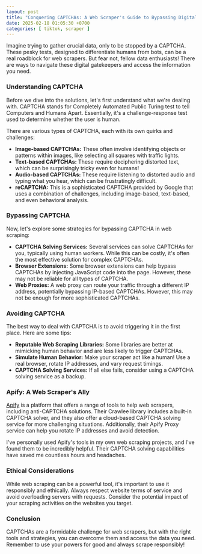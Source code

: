 ```yaml
---
layout: post
title: "Conquering CAPTCHAs: A Web Scraper's Guide to Bypassing Digital Gatekeepers"
date: 2025-02-18 01:05:30 +0700
categories: [ tiktok, scraper ]
---
```


Imagine trying to gather crucial data, only to be stopped by a CAPTCHA. These pesky tests, designed to differentiate
humans from bots, can be a real roadblock for web scrapers. But fear not, fellow data enthusiasts! There are ways to
navigate these digital gatekeepers and access the information you need.

### Understanding CAPTCHA

Before we dive into the solutions, let's first understand what we're dealing with. CAPTCHA stands for Completely
Automated Public Turing test to tell Computers and Humans Apart. Essentially, it's a challenge-response test used to
determine whether the user is human.

There are various types of CAPTCHA, each with its own quirks and challenges:

* **Image-based CAPTCHAs:** These often involve identifying objects or patterns within images, like selecting all
  squares with traffic lights.
* **Text-based CAPTCHAs:** These require deciphering distorted text, which can be surprisingly tricky even for humans!
* **Audio-based CAPTCHAs:** These require listening to distorted audio and typing what you hear, which can be
  frustratingly difficult.
* **reCAPTCHA:** This is a sophisticated CAPTCHA provided by Google that uses a combination of challenges, including
  image-based, text-based, and even behavioral analysis.

### Bypassing CAPTCHA

Now, let's explore some strategies for bypassing CAPTCHA in web scraping:

* **CAPTCHA Solving Services:** Several services can solve CAPTCHAs for you, typically using human workers. While this
  can be costly, it's often the most effective solution for complex CAPTCHAs.
* **Browser Extensions:** Some browser extensions can help bypass CAPTCHAs by injecting JavaScript code into the page.
  However, these may not be reliable for all types of CAPTCHA.
* **Web Proxies:** A web proxy can route your traffic through a different IP address, potentially bypassing IP-based
  CAPTCHAs. However, this may not be enough for more sophisticated CAPTCHAs.

### Avoiding CAPTCHA

The best way to deal with CAPTCHA is to avoid triggering it in the first place. Here are some tips:

* **Reputable Web Scraping Libraries:** Some libraries are better at mimicking human behavior and are less likely to
  trigger CAPTCHAs.
* **Simulate Human Behavior:** Make your scraper act like a human! Use a real browser, rotate IP addresses, and vary
  request timings.
* **CAPTCHA Solving Services:** If all else fails, consider using a CAPTCHA solving service as a backup.

### Apify: A Web Scraper's Ally

[Apify](https://apify.com/) is a platform that offers a range of tools to help web scrapers, including anti-CAPTCHA
solutions. Their Crawlee library includes a built-in CAPTCHA solver, and they also offer a cloud-based CAPTCHA solving
service for more challenging situations. Additionally, their Apify Proxy service can help you rotate IP addresses and
avoid detection.

I've personally used Apify's tools in my own web scraping projects, and I've found them to be incredibly helpful. Their
CAPTCHA solving capabilities have saved me countless hours and headaches.

### Ethical Considerations

While web scraping can be a powerful tool, it's important to use it responsibly and ethically. Always respect website
terms of service and avoid overloading servers with requests. Consider the potential impact of your scraping activities
on the websites you target.

### Conclusion

CAPTCHAs are a formidable challenge for web scrapers, but with the right tools and strategies, you can overcome them and
access the data you need. Remember to use your powers for good and always scrape responsibly!